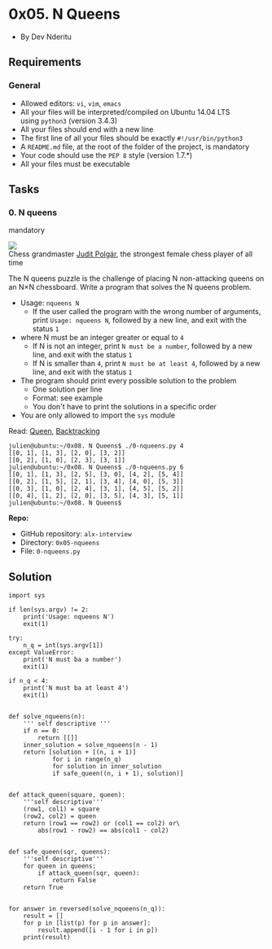 0x05. N Queens
==============

- By Dev Nderitu

Requirements
------------

### General

- Allowed editors: `vi`, `vim`, `emacs`
- All your files will be interpreted/compiled on Ubuntu 14.04 LTS using `python3` (version 3.4.3)
- All your files should end with a new line
- The first line of all your files should be exactly `#!/usr/bin/python3`
- A `README.md` file, at the root of the folder of the project, is mandatory
- Your code should use the `PEP 8` style (version 1.7.*)
- All your files must be executable

Tasks
-----

### 0\. N queens

mandatory

![](http://www.crestbook.com/files/Judit-photo1_602x433.jpg)\
Chess grandmaster [Judit Polgár](https://alx-intranet.hbtn.io/rltoken/fZ1ecpPEmVL9nvkBn8WQGg "Judit Polgár"), the strongest female chess player of all time

The N queens puzzle is the challenge of placing N non-attacking queens on an N×N chessboard. Write a program that solves the N queens problem.

- Usage: `nqueens N`
  - If the user called the program with the wrong number of arguments, print `Usage: nqueens N`, followed by a new line, and exit with the status `1`
- where N must be an integer greater or equal to `4`
  - If N is not an integer, print `N must be a number`, followed by a new line, and exit with the status `1`
  - If N is smaller than `4`, print `N must be at least 4`, followed by a new line, and exit with the status `1`
- The program should print every possible solution to the problem
  - One solution per line
  - Format: see example
  - You don't have to print the solutions in a specific order
- You are only allowed to import the `sys` module

Read: [Queen](https://alx-intranet.hbtn.io/rltoken/ghWqI1wvx6g-Ul7nrufMKA "Queen"), [Backtracking](https://alx-intranet.hbtn.io/rltoken/-hgZbgRFkwmxaKnLnCIuEQ "Backtracking")

```
julien@ubuntu:~/0x08. N Queens$ ./0-nqueens.py 4
[[0, 1], [1, 3], [2, 0], [3, 2]]
[[0, 2], [1, 0], [2, 3], [3, 1]]
julien@ubuntu:~/0x08. N Queens$ ./0-nqueens.py 6
[[0, 1], [1, 3], [2, 5], [3, 0], [4, 2], [5, 4]]
[[0, 2], [1, 5], [2, 1], [3, 4], [4, 0], [5, 3]]
[[0, 3], [1, 0], [2, 4], [3, 1], [4, 5], [5, 2]]
[[0, 4], [1, 2], [2, 0], [3, 5], [4, 3], [5, 1]]
julien@ubuntu:~/0x08. N Queens$

```

**Repo:**

- GitHub repository: `alx-interview`
- Directory: `0x05-nqueens`
- File: `0-nqueens.py`

## Solution

```
import sys

if len(sys.argv) != 2:
    print('Usage: nqueens N')
    exit(1)

try:
    n_q = int(sys.argv[1])
except ValueError:
    print('N must ba a number')
    exit(1)

if n_q < 4:
    print('N must ba at least 4')
    exit(1)


def solve_nqueens(n):
    ''' self descriptive '''
    if n == 0:
        return [[]]
    inner_solution = solve_nqueens(n - 1)
    return [solution + [(n, i + 1)]
            for i in range(n_q)
            for solution in inner_solution
            if safe_queen((n, i + 1), solution)]


def attack_queen(square, queen):
    '''self descriptive'''
    (row1, col1) = square
    (row2, col2) = queen
    return (row1 == row2) or (col1 == col2) or\
        abs(row1 - row2) == abs(col1 - col2)


def safe_queen(sqr, queens):
    '''self descriptive'''
    for queen in queens:
        if attack_queen(sqr, queen):
            return False
    return True


for answer in reversed(solve_nqueens(n_q)):
    result = []
    for p in [list(p) for p in answer]:
        result.append([i - 1 for i in p])
    print(result)
```
